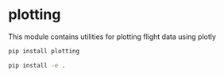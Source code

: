 # plotting


This module contains utilities for plotting flight data using plotly


```bash
pip install plotting
```

```bash
pip install -e .
```